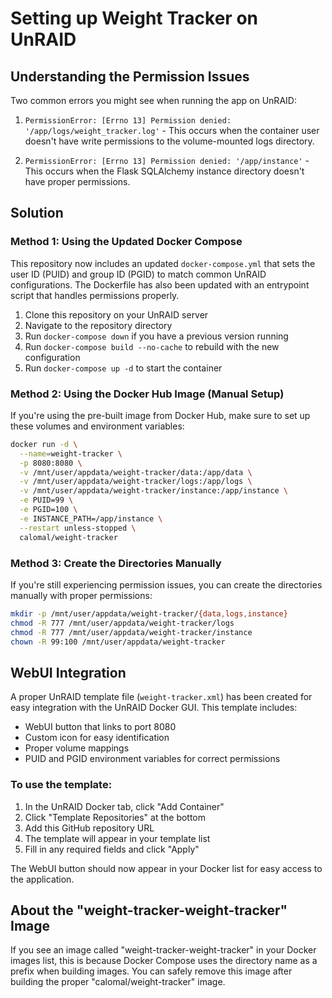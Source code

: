 # Setting up Weight Tracker on UnRAID

## Understanding the Permission Issues

Two common errors you might see when running the app on UnRAID:

1. `PermissionError: [Errno 13] Permission denied: '/app/logs/weight_tracker.log'` - This occurs when the container user doesn't have write permissions to the volume-mounted logs directory.

2. `PermissionError: [Errno 13] Permission denied: '/app/instance'` - This occurs when the Flask SQLAlchemy instance directory doesn't have proper permissions.

## Solution

### Method 1: Using the Updated Docker Compose

This repository now includes an updated `docker-compose.yml` that sets the user ID (PUID) and group ID (PGID) to match common UnRAID configurations. The Dockerfile has also been updated with an entrypoint script that handles permissions properly.

1. Clone this repository on your UnRAID server
2. Navigate to the repository directory
3. Run `docker-compose down` if you have a previous version running
4. Run `docker-compose build --no-cache` to rebuild with the new configuration
5. Run `docker-compose up -d` to start the container

### Method 2: Using the Docker Hub Image (Manual Setup)

If you're using the pre-built image from Docker Hub, make sure to set up these volumes and environment variables:

```bash
docker run -d \
  --name=weight-tracker \
  -p 8080:8080 \
  -v /mnt/user/appdata/weight-tracker/data:/app/data \
  -v /mnt/user/appdata/weight-tracker/logs:/app/logs \
  -v /mnt/user/appdata/weight-tracker/instance:/app/instance \
  -e PUID=99 \
  -e PGID=100 \
  -e INSTANCE_PATH=/app/instance \
  --restart unless-stopped \
  calomal/weight-tracker
```

### Method 3: Create the Directories Manually

If you're still experiencing permission issues, you can create the directories manually with proper permissions:

```bash
mkdir -p /mnt/user/appdata/weight-tracker/{data,logs,instance}
chmod -R 777 /mnt/user/appdata/weight-tracker/logs
chmod -R 777 /mnt/user/appdata/weight-tracker/instance
chown -R 99:100 /mnt/user/appdata/weight-tracker
```

## WebUI Integration

A proper UnRAID template file (`weight-tracker.xml`) has been created for easy integration with the UnRAID Docker GUI. This template includes:

- WebUI button that links to port 8080
- Custom icon for easy identification
- Proper volume mappings
- PUID and PGID environment variables for correct permissions

### To use the template:

1. In the UnRAID Docker tab, click "Add Container"
2. Click "Template Repositories" at the bottom
3. Add this GitHub repository URL
4. The template will appear in your template list
5. Fill in any required fields and click "Apply"

The WebUI button should now appear in your Docker list for easy access to the application.

## About the "weight-tracker-weight-tracker" Image

If you see an image called "weight-tracker-weight-tracker" in your Docker images list, this is because Docker Compose uses the directory name as a prefix when building images. You can safely remove this image after building the proper "calomal/weight-tracker" image. 